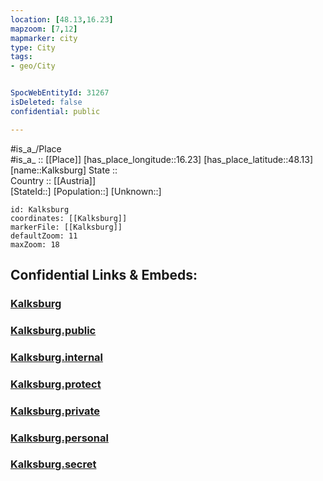 ```yaml
---
location: [48.13,16.23] 
mapzoom: [7,12] 
mapmarker: city 
type: City
tags:
- geo/City


SpocWebEntityId: 31267
isDeleted: false
confidential: public

---
```

#is_a_/Place  
#is_a_ :: [[Place]] 
[has_place_longitude::16.23] 
[has_place_latitude::48.13] 
[name::Kalksburg] 
State ::  
Country :: [[Austria]]  
[StateId::] 
[Population::] 
[Unknown::] 


```leaflet
id: Kalksburg
coordinates: [[Kalksburg]] 
markerFile: [[Kalksburg]] 
defaultZoom: 11 
maxZoom: 18
```


## Confidential Links & Embeds: 

### [Kalksburg](/_Standards/Earth/Continent/Europe/Europe~Central/Austria/Austrias_States/Niederösterreich/City/Kalksburg.md) 

### [Kalksburg.public](/_public/Earth/Continent/Europe/Europe~Central/Austria/Austrias_States/Niederösterreich/City/Kalksburg.public.md) 

### [Kalksburg.internal](/_internal/Earth/Continent/Europe/Europe~Central/Austria/Austrias_States/Niederösterreich/City/Kalksburg.internal.md) 

### [Kalksburg.protect](/_protect/Earth/Continent/Europe/Europe~Central/Austria/Austrias_States/Niederösterreich/City/Kalksburg.protect.md) 

### [Kalksburg.private](/_private/Earth/Continent/Europe/Europe~Central/Austria/Austrias_States/Niederösterreich/City/Kalksburg.private.md) 

### [Kalksburg.personal](/_personal/Earth/Continent/Europe/Europe~Central/Austria/Austrias_States/Niederösterreich/City/Kalksburg.personal.md) 

### [Kalksburg.secret](/_secret/Earth/Continent/Europe/Europe~Central/Austria/Austrias_States/Niederösterreich/City/Kalksburg.secret.md)

